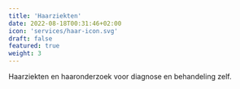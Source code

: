 ```yaml
---
title: 'Haarziekten'
date: 2022-08-18T00:31:46+02:00
icon: 'services/haar-icon.svg'
draft: false
featured: true
weight: 3
---
```


Haarziekten en haaronderzoek voor diagnose en behandeling zelf.
